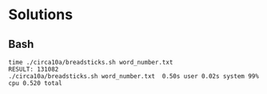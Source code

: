 # Solutions

## Bash

```shell
time ./circa10a/breadsticks.sh word_number.txt
RESULT: 131082
./circa10a/breadsticks.sh word_number.txt  0.50s user 0.02s system 99% cpu 0.520 total
```